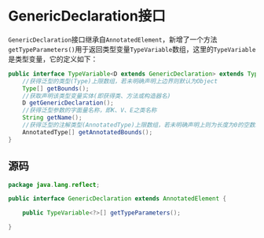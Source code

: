 # GenericDeclaration接口

`GenericDeclaration`接口继承自`AnnotatedElement`，新增了一个方法`getTypeParameters()`用于返回类型变量`TypeVariable`数组，这里的`TypeVariable`是类型变量，它的定义如下：

```java
public interface TypeVariable<D extends GenericDeclaration> extends Type, AnnotatedElement {
    //获得泛型的类型(Type)上限数组，若未明确声明上边界则默认为Object
    Type[] getBounds();
    //获取声明该类型变量实体(即获得类、方法或构造器名)
    D getGenericDeclaration();
    //获得泛型参数的字面量名称，即K、V、E之类名称
    String getName();
    //获得泛型的注解类型(AnnotatedType)上限数组，若未明确声明上则为长度为0的空数组
    AnnotatedType[] getAnnotatedBounds();
}
```

## 源码

```java
package java.lang.reflect;

public interface GenericDeclaration extends AnnotatedElement {

    public TypeVariable<?>[] getTypeParameters();

}
```

 

